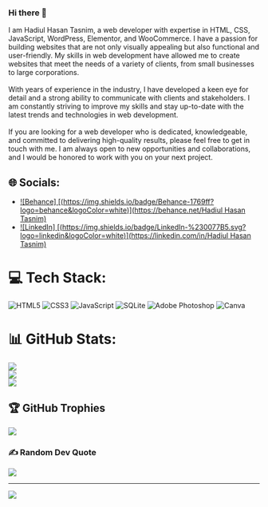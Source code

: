 ### Hi there 👋

I am Hadiul Hasan Tasnim, a web developer with expertise in HTML, CSS, JavaScript, WordPress, Elementor, and WooCommerce. I have a passion for building websites that are not only visually appealing but also functional and user-friendly. My skills in web development have allowed me to create websites that meet the needs of a variety of clients, from small businesses to large corporations.<br><br>With years of experience in the industry, I have developed a keen eye for detail and a strong ability to communicate with clients and stakeholders. I am constantly striving to improve my skills and stay up-to-date with the latest trends and technologies in web development.<br><br>If you are looking for a web developer who is dedicated, knowledgeable, and committed to delivering high-quality results, please feel free to get in touch with me. I am always open to new opportunities and collaborations, and I would be honored to work with you on your next project.


## 🌐 Socials:
-  [![Behance] [(https://img.shields.io/badge/Behance-1769ff?logo=behance&logoColor=white)](https://behance.net/Hadiul Hasan Tasnim)](https://www.behance.net/hadiulhasantasnim)
-  [![LinkedIn] [(https://img.shields.io/badge/LinkedIn-%230077B5.svg?logo=linkedin&logoColor=white)](https://linkedin.com/in/Hadiul Hasan Tasnim) ](https://www.linkedin.com/in/hadiul-hasan-tasnim-128b98241/)

# 💻 Tech Stack:
![HTML5](https://img.shields.io/badge/html5-%23E34F26.svg?style=for-the-badge&logo=html5&logoColor=white) ![CSS3](https://img.shields.io/badge/css3-%231572B6.svg?style=for-the-badge&logo=css3&logoColor=white) ![JavaScript](https://img.shields.io/badge/javascript-%23323330.svg?style=for-the-badge&logo=javascript&logoColor=%23F7DF1E) ![SQLite](https://img.shields.io/badge/sqlite-%2307405e.svg?style=for-the-badge&logo=sqlite&logoColor=white) ![Adobe Photoshop](https://img.shields.io/badge/adobephotoshop-%2331A8FF.svg?style=for-the-badge&logo=adobephotoshop&logoColor=white) ![Canva](https://img.shields.io/badge/Canva-%2300C4CC.svg?style=for-the-badge&logo=Canva&logoColor=white)
# 📊 GitHub Stats:
![](https://github-readme-stats.vercel.app/api?username=Tasnim-Hasan&theme=dark&hide_border=false&include_all_commits=false&count_private=false)<br/>
![](https://github-readme-streak-stats.herokuapp.com/?user=Tasnim-Hasan&theme=dark&hide_border=false)<br/>
![](https://github-readme-stats.vercel.app/api/top-langs/?username=Tasnim-Hasan&theme=dark&hide_border=false&include_all_commits=false&count_private=false&layout=compact)

## 🏆 GitHub Trophies
![](https://github-profile-trophy.vercel.app/?username=Tasnim-Hasan&theme=radical&no-frame=false&no-bg=true&margin-w=4)

### ✍️ Random Dev Quote
![](https://quotes-github-readme.vercel.app/api?type=horizontal&theme=radical)

---
[![](https://visitcount.itsvg.in/api?id=Tasnim-Hasan&icon=4&color=0)](https://visitcount.itsvg.in)

<!-- Proudly created with GPRM ( https://gprm.itsvg.in ) -->
